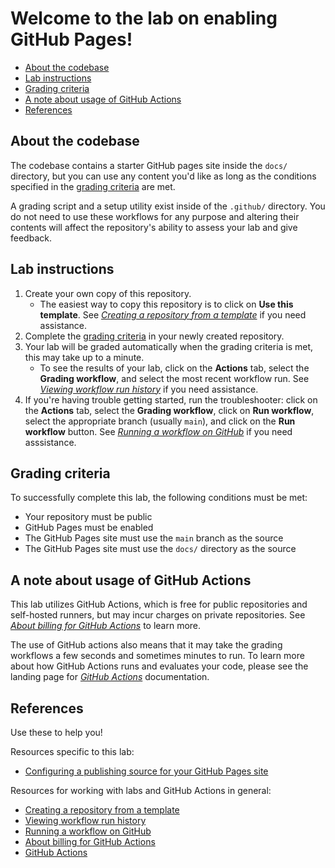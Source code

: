 # Welcome to the lab on enabling GitHub Pages!

- [About the codebase](#about-the-codebase)
- [Lab instructions](#lab-instructions)
- [Grading criteria](#grading-criteria)
- [A note about usage of GitHub Actions](#a-note-about-usage-of-github-actions)
- [References](#references)


## About the codebase
The codebase contains a starter GitHub pages site inside the `docs/` directory, but you can use any content you'd like as long as the conditions specified in the [grading criteria](#grading-criteria) are met. 

A grading script and a setup utility exist inside of the `.github/` directory. You do not need to use these workflows for any purpose and altering their contents will affect the repository's ability to assess your lab and give feedback.

## Lab instructions

1. Create your own copy of this repository.
   - The easiest way to copy this repository is to click on **Use this template**. See *[Creating a repository from a template]* if you need assistance.
2. Complete the [grading criteria](#grading-criteria) in your newly created repository.
3. Your lab will be graded automatically when the grading criteria is met, this may take up to a minute.
   - To see the results of your lab, click on the **Actions** tab, select the **Grading workflow**, and select the most recent workflow run. See *[Viewing workflow run history]* if you need assistance. 
4. If you're having trouble getting started, run the troubleshooter: click on the **Actions** tab, select the **Grading workflow**, click on **Run workflow**, select the appropriate branch (usually `main`), and click on the **Run workflow** button. See *[Running a workflow on GitHub]* if you need asssistance.

## Grading criteria

To successfully complete this lab, the following conditions must be met:
- Your repository must be public
- GitHub Pages must be enabled
- The GitHub Pages site must use the `main` branch as the source
- The GitHub Pages site must use the `docs/` directory as the source

## A note about usage of GitHub Actions
This lab utilizes GitHub Actions, which is free for public repositories and self-hosted runners, but may incur charges on private repositories. See *[About billing for GitHub Actions]* to learn more.

The use of GitHub actions also means that it may take the grading workflows a few seconds and sometimes minutes to run. To learn more about how GitHub Actions runs and evaluates your code, please see the landing page for *[GitHub Actions]* documentation.

## References
Use these to help you!

Resources specific to this lab:
- [Configuring a publishing source for your GitHub Pages site]

Resources for working with labs and GitHub Actions in general:
- [Creating a repository from a template]
- [Viewing workflow run history]
- [Running a workflow on GitHub]
- [About billing for GitHub Actions]
- [GitHub Actions]

<!-- 
Links used throughout this README: 
-->
[Configuring a publishing source for your GitHub Pages site]:   https://docs.github.com/en/github/working-with-github-pages/configuring-a-publishing-source-for-your-github-pages-site
[Creating a repository from a template]:                        https://docs.github.com/en/github/creating-cloning-and-archiving-repositories/creating-a-repository-from-a-template
[Viewing workflow run history]:                                 https://docs.github.com/en/actions/managing-workflow-runs/viewing-workflow-run-history
[Running a workflow on GitHub]:                                 https://docs.github.com/en/actions/managing-workflow-runs/manually-running-a-workflow#running-a-workflow-on-github
[About billing for GitHub Actions]:                             https://docs.github.com/en/github/setting-up-and-managing-billing-and-payments-on-github/about-billing-for-github-actions
[GitHub Actions]:                                               https://docs.github.com/en/actions
